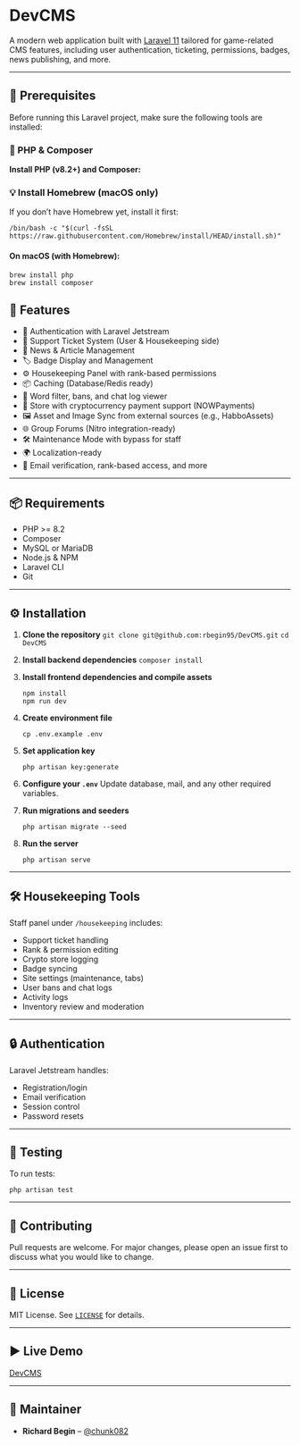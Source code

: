 # DevCMS

A modern web application built with [Laravel 11](https://laravel.com/) tailored for game-related CMS features, including user authentication, ticketing, permissions, badges, news publishing, and more.

---

## 🔧 Prerequisites

Before running this Laravel project, make sure the following tools are installed:

### 🐘 PHP & Composer

**Install PHP (v8.2+) and Composer:**

### 💡 Install Homebrew (macOS only)

If you don’t have Homebrew yet, install it first:

```/bin/bash -c "$(curl -fsSL https://raw.githubusercontent.com/Homebrew/install/HEAD/install.sh)"```

#### On macOS (with Homebrew):
```
brew install php
brew install composer
```

## 🚀 Features

- 🔐 Authentication with Laravel Jetstream
- 🎫 Support Ticket System (User & Housekeeping side)
- 📰 News & Article Management
- 🏷️ Badge Display and Management
- ⚙️ Housekeeping Panel with rank-based permissions
- 📦 Caching (Database/Redis ready)
- 💬 Word filter, bans, and chat log viewer
- 💸 Store with cryptocurrency payment support (NOWPayments)
- 🖼️ Asset and Image Sync from external sources (e.g., HabboAssets)
- 🌐 Group Forums (Nitro integration-ready)
- 🛠️ Maintenance Mode with bypass for staff
- 🌍 Localization-ready
- 🔐 Email verification, rank-based access, and more

---

## 📦 Requirements

- PHP >= 8.2
- Composer
- MySQL or MariaDB
- Node.js & NPM
- Laravel CLI
- Git

---

## ⚙️ Installation

1. **Clone the repository**
   ```git clone git@github.com:rbegin95/DevCMS.git```
   ```cd DevCMS```
   

3. **Install backend dependencies**
   ```composer install```

4. **Install frontend dependencies and compile assets**
   ```
   npm install
   npm run dev
   ```

5. **Create environment file**
   ```
   cp .env.example .env
   ```

6. **Set application key**
   ```
   php artisan key:generate
   ```

7. **Configure your `.env`**
   Update database, mail, and any other required variables.

8. **Run migrations and seeders**
   ```
   php artisan migrate --seed
   ```

9. **Run the server**
   ```
   php artisan serve
   ```

---

## 🛠 Housekeeping Tools

Staff panel under `/housekeeping` includes:

- Support ticket handling
- Rank & permission editing
- Crypto store logging
- Badge syncing
- Site settings (maintenance, tabs)
- User bans and chat logs
- Activity logs
- Inventory review and moderation

---

## 🔒 Authentication

Laravel Jetstream handles:
- Registration/login
- Email verification
- Session control
- Password resets

---

## 🧪 Testing

To run tests:
```
php artisan test
```
---

## 🤝 Contributing

Pull requests are welcome. For major changes, please open an issue first to discuss what you would like to change.

---

## 📄 License

MIT License. See [`LICENSE`](LICENSE) for details.

---

## ▶️ Live Demo

[DevCMS](https://devcms.online/)

---

## 👤 Maintainer

- **Richard Begin** – [@chunk082](https://github.com/chunk082)

